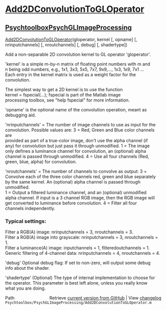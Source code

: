 # [Add2DConvolutionToGLOperator](Add2DConvolutionToGLOperator)
## [Psychtoolbox](Psychtoolbox)[PsychGLImageProcessing](PsychGLImageProcessing)

[Add2DConvolutionToGLOperator](Add2DConvolutionToGLOperator)(gloperator, kernel [, opname] [, nrinputchannels] [, nroutchannels] [, debug] [, shadertype])  
  
Add a non-separable 2D convolution kernel to GL operator 'gloperator'.  
  
'kernel' is a simple m-by-n matrix of floating point numbers with m and  
n being odd numbers, e.g., 1x1, 3x3, 5x5, 7x7, 9x9,..., 1x3, 1x9, 7x1 ...  
Each entry in the kernel matrix is used as a weight factor for the  
convolution.  
  
The simplest way to get a 2D kernel is to use the function  
kernel = fspecial(...); fspecial is part of the Matlab image  
processing toolbox, see "help fspecial" for more information.  
  
'opname' is the optional name of the convolution operation, meant as  
debugging aid.  
  
'nrinputchannels' = The number of image channels to use as input for the  
convolution. Possible values are: 3 = Red, Green and Blue color channels are  
provided as part of a true-color image, don't use the alpha channel (if  
any) for convolution but just pass it through unmodified. 1 = The image  
only defines a luminance channel for convolution, an (optional) alpha  
channel is passed through unmodified. 4 = Use all four channels (Red,  
green, blue, alpha) for convolution.  
  
'nroutchannels' = The number of channels to convolve as output: 3 =  
Convolve each of the three color channels red, green and blue separately  
by the same kernel. An (optional) alpha channel is passed through unmodified.  
1 = Output a filtered luminance channel, and an (optional) unmodified  
alpha channel. If input is a 3 channel RGB image, then the RGB image will  
get converted to luminance before convolution. 4 = Filter all four  
channels independently.  
  
### Typical settings:  
  
Filter a RGB(A) image: nrinputchannels = 3, nroutchannels = 3.  
Filter a RGB(A) image into grayscale: nrinputchannels = 3, nroutchannels = 1.  
Filter a luminance(A) image: inputchannels = 1, filteredoutchannels = 1.  
Generic filtering of 4-channel data: nrinputchannels = 4, nroutchannels = 4.  
  
'debug' Optional debug flag: If set to non-zero, will output some debug  
info about the shader.  
  
'shadertype' (Optional) The type of internal implementation to choose for  
the operator. This parameter is best left alone, unless you really know  
what you are doing.  




<div class="code_header" style="text-align:right;">
  <span style="float:left;">Path&nbsp;&nbsp;</span> <span class="counter">Retrieve <a href=
  "https://raw.github.com/Psychtoolbox-3/Psychtoolbox-3/beta/Psychtoolbox/PsychGLImageProcessing/Add2DConvolutionToGLOperator.m">current version from GitHub</a> | View <a href=
  "https://github.com/Psychtoolbox-3/Psychtoolbox-3/commits/beta/Psychtoolbox/PsychGLImageProcessing/Add2DConvolutionToGLOperator.m">changelog</a></span>
</div>
<div class="code">
  <code>Psychtoolbox/PsychGLImageProcessing/Add2DConvolutionToGLOperator.m</code>
</div>

